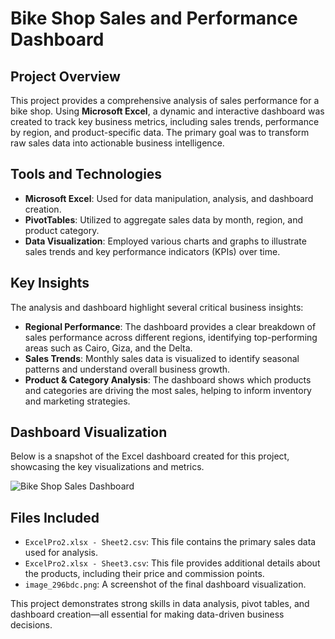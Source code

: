 # Bike Shop Sales and Performance Dashboard

## Project Overview

This project provides a comprehensive analysis of sales performance for a bike shop. Using **Microsoft Excel**, a dynamic and interactive dashboard was created to track key business metrics, including sales trends, performance by region, and product-specific data. The primary goal was to transform raw sales data into actionable business intelligence.

## Tools and Technologies

* **Microsoft Excel**: Used for data manipulation, analysis, and dashboard creation.
* **PivotTables**: Utilized to aggregate sales data by month, region, and product category.
* **Data Visualization**: Employed various charts and graphs to illustrate sales trends and key performance indicators (KPIs) over time.

## Key Insights

The analysis and dashboard highlight several critical business insights:

* **Regional Performance**: The dashboard provides a clear breakdown of sales performance across different regions, identifying top-performing areas such as Cairo, Giza, and the Delta.
* **Sales Trends**: Monthly sales data is visualized to identify seasonal patterns and understand overall business growth.
* **Product & Category Analysis**: The dashboard shows which products and categories are driving the most sales, helping to inform inventory and marketing strategies.

## Dashboard Visualization

Below is a snapshot of the Excel dashboard created for this project, showcasing the key visualizations and metrics.

![Bike Shop Sales Dashboard](image_296bdc.png)

## Files Included

* `ExcelPro2.xlsx - Sheet2.csv`: This file contains the primary sales data used for analysis.
* `ExcelPro2.xlsx - Sheet3.csv`: This file provides additional details about the products, including their price and commission points.
* `image_296bdc.png`: A screenshot of the final dashboard visualization.

This project demonstrates strong skills in data analysis, pivot tables, and dashboard creation—all essential for making data-driven business decisions.
